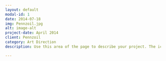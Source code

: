 ```yaml
---
layout: default
modal-id: 1
date: 2014-07-18
img: Pennzoil.jpg
alt: image-alt
project-date: April 2014
client: Pennzoil
category: Art Direction
description: Use this area of the page to describe your project. The icon above is part of a free icon set by <a href="https://sellfy.com/p/8Q9P/jV3VZ/">Flat Icons</a>. On their website, you can download their free set with 16 icons, or you can purchase the entire set with 146 icons for only $12!

---
```

